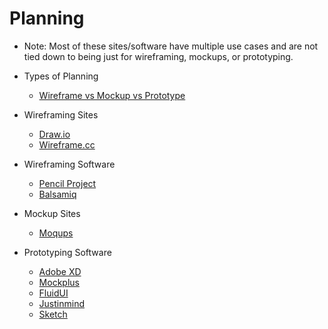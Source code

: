 # Planning

- Note: Most of these sites/software have multiple use cases and are not tied down to being just for wireframing, mockups, or prototyping.
- Types of Planning

  - [Wireframe vs Mockup vs Prototype](https://www.mockplus.com/blog/post/wireframe-mockup-prototype-selection-of-prototyping-tools)

- Wireframing Sites

  - [Draw.io](https://www.draw.io/)
  - [Wireframe.cc](https://wireframe.cc/)

- Wireframing Software

  - [Pencil Project](https://pencil.evolus.vn/)
  - [Balsamiq](https://balsamiq.com/)

- Mockup Sites

  - [Moqups](https://moqups.com/)

- Prototyping Software

  - [Adobe XD](https://www.adobe.com/products/xd.html)
  - [Mockplus](https://www.mockplus.com/)
  - [FluidUI](https://www.fluidui.com/)
  - [Justinmind](https://www.justinmind.com/)
  - [Sketch](https://www.sketchapp.com/)
